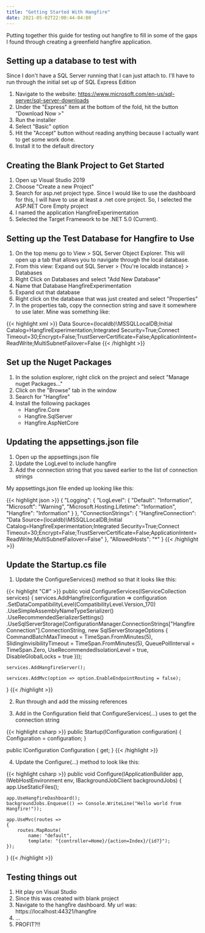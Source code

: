 ```yaml
---
title: "Getting Started With Hangfire"
date: 2021-05-02T22:00:44-04:00
---
```


Putting together this guide for testing out hangfire to fill in some of the gaps I found through creating a greenfield hangfire application.

## Setting up a database to test with

Since I don't have a SQL Server running that I can just attach to. I'll have to run through the initial set up of SQL Express Edition

1. Navigate to the website: https://www.microsoft.com/en-us/sql-server/sql-server-downloads
2. Under the "Express" item at the bottom of the fold, hit the button "Download Now >"
3. Run the installer
4. Select "Basic" option
5. Hit the "Accept" button without reading anything because I actually want to get some work done.
6. Install it to the default directory

## Creating the Blank Project to Get Started

1. Open up Visual Studio 2019
2. Choose "Create a new Project"
3. Search for asp.net project type. Since I would like to use the dashboard for this, I will have to use at least a .net core project. So, I selected the ASP.NET Core Empty project
4. I named the application HangfireExperimentation
5. Selected the Target Framework to be .NET 5.0 (Current).

## Setting up the Test Database for Hangfire to Use

1. On the top menu go to View > SQL Server Object Explorer. This will open up a tab that allows you to navigate through the local database.
2. From this view: Expand out SQL Server > {You're localdb instance} > Databases
3. Right Click on Databases and select "Add New Database"
4. Name that Database HangfireExperimentation
5. Expand out that database
6. Right click on the database that was just created and select "Properties"
7. In the properties tab, copy the connection string and save it somewhere to use later. Mine was something like: 

{{< highlight xml >}}
Data Source=(localdb)\MSSQLLocalDB;Initial Catalog=HangfireExperimentation;Integrated Security=True;Connect Timeout=30;Encrypt=False;TrustServerCertificate=False;ApplicationIntent=ReadWrite;MultiSubnetFailover=False
{{< /highlight >}}

## Set up the Nuget Packages

1. In the solution explorer, right click on the project and select "Manage nuget Packages..."
2. Click on the "Browse" tab in the window
3. Search for "Hangfire"
4. Install the following packages
    - Hangfire.Core
    - Hangfire.SqlServer
    - Hangfire.AspNetCore

## Updating the appsettings.json file

1. Open up the appsettings.json file
2. Update the LogLevel to include hangfire
3. Add the connection string that you saved earlier to the list of connection strings

My appsettings.json file ended up looking like this:

{{< highlight json >}}
{
"Logging": {
    "LogLevel": {
    "Default": "Information",
    "Microsoft": "Warning",
    "Microsoft.Hosting.Lifetime": "Information",
    "Hangfire": "Information"
    }
},
"ConnectionStrings": {
    "HangfireConnection": "Data Source=(localdb)\\MSSQLLocalDB;Initial Catalog=HangfireExperimentation;Integrated Security=True;Connect Timeout=30;Encrypt=False;TrustServerCertificate=False;ApplicationIntent=ReadWrite;MultiSubnetFailover=False"
},
"AllowedHosts": "*"
}
{{< /highlight >}}

## Update the Startup.cs file

1. Update the ConfigureServices() method so that it looks like this:

{{< highlight "C#" >}}
public void ConfigureServices(IServiceCollection services)
{
    services.AddHangfire(configuration => configuration
        .SetDataCompatibilityLevel(CompatibilityLevel.Version_170)
        .UseSimpleAssemblyNameTypeSerializer()
        .UseRecommendedSerializerSettings()
        .UseSqlServerStorage(ConfigurationManager.ConnectionStrings["HangfireConnection"].ConnectionString, new SqlServerStorageOptions
        {
            CommandBatchMaxTimeout = TimeSpan.FromMinutes(5),
            SlidingInvisibilityTimeout = TimeSpan.FromMinutes(5),
            QueuePollInterval = TimeSpan.Zero,
            UseRecommendedIsolationLevel = true,
            DisableGlobalLocks = true
        }));

    services.AddHangfireServer();

    services.AddMvc(option => option.EnableEndpointRouting = false);
}
{{< /highlight >}}

2. Run through and add the missing references

3. Add in the Configuration field that ConfigureServices(...) uses to get the connection string

{{< highlight csharp >}}
public Startup(IConfiguration configuration)
{
    Configuration = configuration;
}

public IConfiguration Configuration { get; }
{{< /highlight >}}

4. Update the Configure(...) method to look like this:

{{< highlight csharp >}}
public void Configure(IApplicationBuilder app, 
    IWebHostEnvironment env, 
    IBackgroundJobClient backgroundJobs)
{
    app.UseStaticFiles();

    app.UseHangfireDashboard();
    backgroundJobs.Enqueue(() => Console.WriteLine("Hello world from Hangfire!"));

    app.UseMvc(routes =>
    {
        routes.MapRoute(
            name: "default",
            template: "{controller=Home}/{action=Index}/{id?}");
    });
}
{{< /highlight >}}

## Testing things out

1. Hit play on Visual Studio
2. Since this was created with blank project
3. Navigate to the hangfire dashboard. My url was: https://localhost:44321/hangfire
4. ...
5. PROFIT?!!